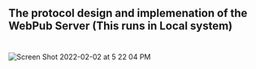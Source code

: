 ## The protocol design and implemenation of the WebPub Server (This runs in Local system)
#
![Screen Shot 2022-02-02 at 5 22 04 PM](https://user-images.githubusercontent.com/78360237/152194109-69fee3cd-7639-4bcb-abdd-217715bc955a.png)

